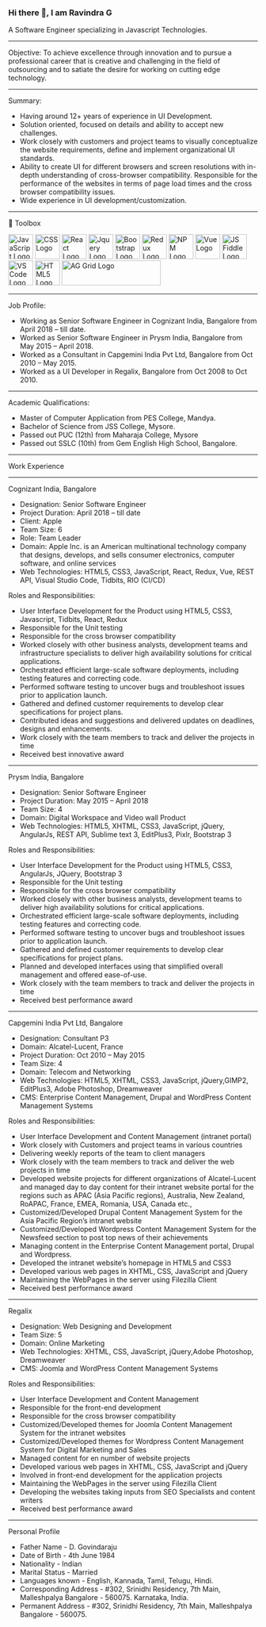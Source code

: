 ### Hi there 👋, I am Ravindra G

A Software Engineer specializing in Javascript Technologies.

------------

Objective:
To achieve excellence through innovation and to pursue a professional career that is creative and challenging in the field of outsourcing and to satiate the    desire for working on cutting edge technology.

------------

Summary:
  - Having around 12+ years of experience in UI Development.
  - Solution oriented, focused on details and ability to accept new challenges.
  - Work closely with customers and project teams to visually conceptualize the website requirements, define and implement organizational UI standards.
  - Ability to create UI for different browsers and screen resolutions with in-depth understanding of cross-browser compatibility. Responsible for the performance of the websites in terms of page load times and the cross browser compatibility issues.
  - Wide experience in UI development/customization.

------------
🧰 Toolbox

<img src="https://cdn.worldvectorlogo.com/logos/logo-javascript.svg" alt="JavaScript Logo" width="50" height="50"/> <img src="https://cdn.worldvectorlogo.com/logos/css3.svg" alt="CSS Logo" width="50" height="50"/> <img src="https://cdn.worldvectorlogo.com/logos/react-2.svg" alt="React Logo" width="50" height="50"/> <img src="https://cdn.worldvectorlogo.com/logos/jquery-2.svg" alt="Jquery Logo" width="50" height="50"/> <img src="https://cdn.worldvectorlogo.com/logos/bootstrap-5.svg" alt="Bootstrap Logo" width="50" height="50"/> <img src="https://cdn.worldvectorlogo.com/logos/redux.svg" alt="Redux Logo" width="50" height="50"/> <img src="https://cdn.worldvectorlogo.com/logos/npm-square-red-1.svg" alt="NPM Logo" width="50" height="50"/> <img src="https://cdn.worldvectorlogo.com/logos/vue-js-1.svg" alt="Vue Logo" width="50" height="50"/> <img src="https://cdn.worldvectorlogo.com/logos/js-fiddle.svg" alt="JS Fiddle Logo" width="50" height="50"/> <img src="https://cdn.worldvectorlogo.com/logos/visual-studio-code-1.svg" alt="VS Code Logo" width="50" height="50"/> <img src="https://cdn.worldvectorlogo.com/logos/html5.svg" alt="HTML5 Logo" width="50" height="50"/> <img src="https://blog.ag-grid.com/content/images/2021/02/new-logo-1.png" alt="AG Grid Logo" width="200" height="50"/>

------------

Job Profile:
  - Working as Senior Software Engineer in Cognizant India, Bangalore from April 2018 – till date.
  - Worked as Senior Software Engineer in Prysm India, Bangalore from May 2015 – April 2018.
  - Worked as a Consultant in Capgemini India Pvt Ltd, Bangalore from Oct 2010 – May 2015.
  - Worked as a UI Developer in Regalix, Bangalore from Oct 2008 to Oct 2010.

------------

Academic Qualifications:
  - Master of Computer Application from PES College, Mandya.
  - Bachelor of Science from JSS College, Mysore.
  - Passed out PUC (12th) from Maharaja College, Mysore
  - Passed out SSLC (10th) from Gem English High School, Bangalore.

------------

Work Experience

------------

Cognizant India, Bangalore
  - Designation: Senior Software Engineer
  - Project Duration: April 2018 – till date
  - Client: Apple
  - Team Size: 6
  - Role: Team Leader
  - Domain: Apple Inc. is an American multinational technology company that designs, develops, and sells consumer electronics, computer software, and online services
  - Web Technologies: HTML5, CSS3, JavaScript, React, Redux, Vue, REST API, Visual Studio Code, Tidbits, RIO (CI/CD)

Roles and Responsibilities: 
  - User Interface Development for the Product using HTML5, CSS3, Javascript, Tidbits, React, Redux
  - Responsible for the Unit testing
  - Responsible for the cross browser compatibility 
  - Worked closely with other business analysts, development teams and infrastructure specialists to deliver high availability solutions for critical applications.
  - Orchestrated efficient large-scale software deployments, including testing features and correcting code.
  - Performed software testing to uncover bugs and troubleshoot issues prior to application launch.
  - Gathered and defined customer requirements to develop clear specifications for project plans.
  - Contributed ideas and suggestions and delivered updates on deadlines, designs and enhancements.
  - Work closely with the team members to track and deliver the projects in time
  - Received best innovative award

------------

Prysm India, Bangalore
  - Designation: Senior Software Engineer
  - Project Duration: May 2015 – April 2018
  - Team Size: 4
  - Domain: Digital Workspace and Video wall Product
  - Web Technologies: HTML5, XHTML, CSS3, JavaScript, jQuery, AngularJs, REST API, Sublime text 3, EditPlus3, Pixlr, Bootstrap 3

Roles and Responsibilities: 
  - User Interface Development for the Product using HTML5, CSS3, AngularJs, JQuery, Bootstrap 3
  - Responsible for the Unit testing
  - Responsible for the cross browser compatibility 
  - Worked closely with other business analysts, development teams to deliver high availability solutions for critical applications.
  - Orchestrated efficient large-scale software deployments, including testing features and correcting code.
  - Performed software testing to uncover bugs and troubleshoot issues prior to application launch.
  - Gathered and defined customer requirements to develop clear specifications for project plans.
  - Planned and developed interfaces using that simplified overall management and offered ease-of-use.
  - Work closely with the team members to track and deliver the projects in time
  - Received best performance award

------------

Capgemini India Pvt Ltd, Bangalore
  - Designation: Consultant P3
  - Domain: Alcatel-Lucent, France
  - Project Duration: Oct 2010 – May 2015
  - Team Size: 4
  - Domain: Telecom and Networking
  - Web Technologies: HTML5, XHTML, CSS3, JavaScript, jQuery,GIMP2, EditPlus3, Adobe Photoshop, Dreamweaver
  - CMS: Enterprise Content Management, Drupal and WordPress Content Management Systems

Roles and Responsibilities: 
  - User Interface Development and Content Management (intranet portal)
  - Work closely with Customers and project teams in various countries
  - Delivering weekly reports of the team to client managers
  - Work closely with the team members to track and deliver the web projects in time
  - Developed website projects for different organizations of Alcatel-Lucent and managed day to day content for their intranet website portal for the regions such as APAC (Asia Pacific regions), Australia, New Zealand, RoAPAC, France, EMEA, Romania, USA, Canada etc.,
  - Customized/Developed Drupal Content Management System for the Asia Pacific Region’s intranet website
  - Customized/Developed Wordpress Content Management System for the Newsfeed section to post top news of their achievements
  - Managing content in the Enterprise Content Management portal, Drupal and Wordpress.
  - Developed the intranet website’s homepage in HTML5 and CSS3
  - Developed various web pages in XHTML, CSS, JavaScript and jQuery
  - Maintaining the WebPages in the server using Filezilla Client
  - Received best performance award

------------

Regalix
  - Designation: Web Designing and Development
  - Team Size: 5
  - Domain: Online Marketing
  - Web Technologies: XHTML, CSS, JavaScript, jQuery,Adobe Photoshop, Dreamweaver
  - CMS: Joomla and WordPress Content Management Systems

Roles and Responsibilities: 
  - User Interface Development and Content Management
  - Responsible for the front-end development
  - Responsible for the cross browser compatibility
  - Customized/Developed themes for Joomla Content Management System for the intranet websites
  - Customized/Developed themes for Wordpress Content Management System for Digital Marketing and Sales
  - Managed content for en number of website projects
  - Developed various web pages in XHTML, CSS, JavaScript and jQuery
  - Involved in front-end development for the application projects
  - Maintaining the WebPages in the server using Filezilla Client
  - Developing the websites taking inputs from SEO Specialists and content writers
  - Received best performance award

------------

Personal Profile

  - Father Name	 -	D. Govindaraju
  - Date of Birth	-	4th June 1984
  - Nationality	-	Indian
  - Marital Status -	Married
  - Languages known	-	English, Kannada, Tamil, Telugu, Hindi.
  - Corresponding Address	-	#302, Srinidhi Residency, 7th Main, Malleshpalya Bangalore - 560075. Karnataka, India.							
  - Permanent Address -	#302, Srinidhi Residency, 7th Main, Malleshpalya Bangalore - 560075.



<!--
**ravindgo/ravindgo** is a ✨ _special_ ✨ repository because its `README.md` (this file) appears on your GitHub profile.

Here are some ideas to get you started:

- 🔭 I’m currently working on ...
- 🌱 I’m currently learning ...
- 👯 I’m looking to collaborate on ...
- 🤔 I’m looking for help with ...
- 💬 Ask me about ...
- 📫 How to reach me: ...
- 😄 Pronouns: ...
- ⚡ Fun fact: ...
-->
